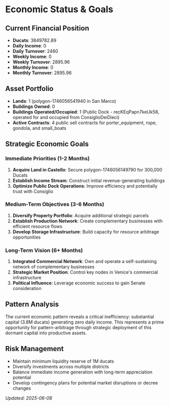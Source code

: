 # Economic Status & Goals

## Current Financial Position
- **Ducats**: 3849782.89
- **Daily Income**: 0
- **Daily Turnover**: 2460
- **Weekly Income**: 0
- **Weekly Turnover**: 2895.96
- **Monthly Income**: 0
- **Monthly Turnover**: 2895.96

## Asset Portfolio
- **Lands**: 1 (polygon-1746056541940 in San Marco)
- **Buildings Owned**: 0
- **Buildings Operated/Occupied**: 1 (Public Dock - recKEqPapn7keUk58, operated for and occupied from ConsiglioDeiDieci)
- **Active Contracts**: 4 public sell contracts for porter_equipment, rope, gondola, and small_boats

## Strategic Economic Goals

### Immediate Priorities (1-2 Months)
1. **Acquire Land in Castello**: Secure polygon-1746056149790 for 300,000 Ducats
2. **Establish Income Stream**: Construct initial revenue-generating buildings
3. **Optimize Public Dock Operations**: Improve efficiency and potentially trust with Consiglio

### Medium-Term Objectives (3-6 Months)
1. **Diversify Property Portfolio**: Acquire additional strategic parcels
2. **Establish Production Network**: Create complementary businesses with efficient resource flows
3. **Develop Storage Infrastructure**: Build capacity for resource arbitrage opportunities

### Long-Term Vision (6+ Months)
1. **Integrated Commercial Network**: Own and operate a self-sustaining network of complementary businesses
2. **Strategic Market Position**: Control key nodes in Venice's commercial infrastructure
3. **Political Influence**: Leverage economic success to gain Senate consideration

## Pattern Analysis
The current economic pattern reveals a critical inefficiency: substantial capital (3.8M ducats) generating zero daily income. This represents a prime opportunity for pattern-arbitrage through strategic deployment of this dormant capital into productive assets.

## Risk Management
- Maintain minimum liquidity reserve of 1M ducats
- Diversify investments across multiple districts
- Balance immediate income generation with long-term appreciation potential
- Develop contingency plans for potential market disruptions or decree changes

*Updated: 2025-06-08*
